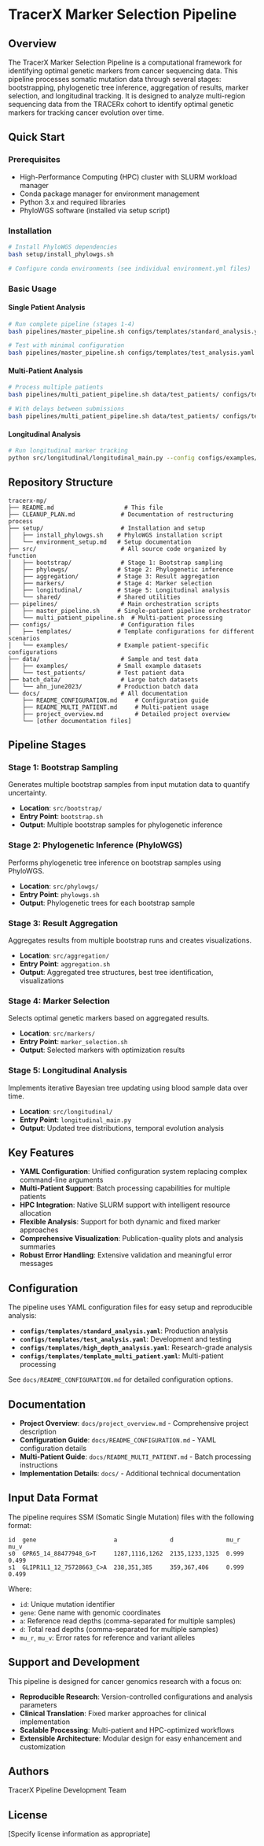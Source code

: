# TracerX Marker Selection Pipeline

## Overview

The TracerX Marker Selection Pipeline is a computational framework for identifying optimal genetic markers from cancer sequencing data. This pipeline processes somatic mutation data through several stages: bootstrapping, phylogenetic tree inference, aggregation of results, marker selection, and longitudinal tracking. It is designed to analyze multi-region sequencing data from the TRACERx cohort to identify optimal genetic markers for tracking cancer evolution over time.

## Quick Start

### Prerequisites
- High-Performance Computing (HPC) cluster with SLURM workload manager
- Conda package manager for environment management
- Python 3.x and required libraries
- PhyloWGS software (installed via setup script)

### Installation
```bash
# Install PhyloWGS dependencies
bash setup/install_phylowgs.sh

# Configure conda environments (see individual environment.yml files)
```

### Basic Usage

#### Single Patient Analysis
```bash
# Run complete pipeline (stages 1-4)
bash pipelines/master_pipeline.sh configs/templates/standard_analysis.yaml

# Test with minimal configuration
bash pipelines/master_pipeline.sh configs/templates/test_analysis.yaml --dry-run
```

#### Multi-Patient Analysis
```bash
# Process multiple patients
bash pipelines/multi_patient_pipeline.sh data/test_patients/ configs/templates/template_multi_patient.yaml /path/to/output/

# With delays between submissions
bash pipelines/multi_patient_pipeline.sh data/test_patients/ configs/templates/template_multi_patient.yaml /path/to/output/ --delay=60
```

#### Longitudinal Analysis
```bash
# Run longitudinal marker tracking
python src/longitudinal/longitudinal_main.py --config configs/examples/cruk0044_fixed.yaml
```

## Repository Structure

```
tracerx-mp/
├── README.md                    # This file
├── CLEANUP_PLAN.md             # Documentation of restructuring process
├── setup/                      # Installation and setup
│   ├── install_phylowgs.sh    # PhyloWGS installation script
│   └── environment_setup.md   # Setup documentation
├── src/                        # All source code organized by function
│   ├── bootstrap/              # Stage 1: Bootstrap sampling
│   ├── phylowgs/              # Stage 2: Phylogenetic inference
│   ├── aggregation/           # Stage 3: Result aggregation
│   ├── markers/               # Stage 4: Marker selection
│   ├── longitudinal/          # Stage 5: Longitudinal analysis
│   └── shared/                # Shared utilities
├── pipelines/                  # Main orchestration scripts
│   ├── master_pipeline.sh     # Single-patient pipeline orchestrator
│   └── multi_patient_pipeline.sh  # Multi-patient processing
├── configs/                    # Configuration files
│   ├── templates/             # Template configurations for different scenarios
│   └── examples/              # Example patient-specific configurations
├── data/                       # Sample and test data
│   ├── examples/              # Small example datasets
│   └── test_patients/         # Test patient data
├── batch_data/                 # Large batch datasets
│   └── ahn_june2023/          # Production batch data
└── docs/                       # All documentation
    ├── README_CONFIGURATION.md     # Configuration guide
    ├── README_MULTI_PATIENT.md     # Multi-patient usage
    ├── project_overview.md         # Detailed project overview
    └── [other documentation files]
```

## Pipeline Stages

### Stage 1: Bootstrap Sampling
Generates multiple bootstrap samples from input mutation data to quantify uncertainty.
- **Location**: `src/bootstrap/`
- **Entry Point**: `bootstrap.sh`
- **Output**: Multiple bootstrap samples for phylogenetic inference

### Stage 2: Phylogenetic Inference (PhyloWGS)
Performs phylogenetic tree inference on bootstrap samples using PhyloWGS.
- **Location**: `src/phylowgs/`
- **Entry Point**: `phylowgs.sh`
- **Output**: Phylogenetic trees for each bootstrap sample

### Stage 3: Result Aggregation
Aggregates results from multiple bootstrap runs and creates visualizations.
- **Location**: `src/aggregation/`
- **Entry Point**: `aggregation.sh`
- **Output**: Aggregated tree structures, best tree identification, visualizations

### Stage 4: Marker Selection
Selects optimal genetic markers based on aggregated results.
- **Location**: `src/markers/`
- **Entry Point**: `marker_selection.sh`
- **Output**: Selected markers with optimization results

### Stage 5: Longitudinal Analysis
Implements iterative Bayesian tree updating using blood sample data over time.
- **Location**: `src/longitudinal/`
- **Entry Point**: `longitudinal_main.py`
- **Output**: Updated tree distributions, temporal evolution analysis

## Key Features

- **YAML Configuration**: Unified configuration system replacing complex command-line arguments
- **Multi-Patient Support**: Batch processing capabilities for multiple patients
- **HPC Integration**: Native SLURM support with intelligent resource allocation
- **Flexible Analysis**: Support for both dynamic and fixed marker approaches
- **Comprehensive Visualization**: Publication-quality plots and analysis summaries
- **Robust Error Handling**: Extensive validation and meaningful error messages

## Configuration

The pipeline uses YAML configuration files for easy setup and reproducible analysis:

- **`configs/templates/standard_analysis.yaml`**: Production analysis
- **`configs/templates/test_analysis.yaml`**: Development and testing
- **`configs/templates/high_depth_analysis.yaml`**: Research-grade analysis
- **`configs/templates/template_multi_patient.yaml`**: Multi-patient processing

See `docs/README_CONFIGURATION.md` for detailed configuration options.

## Documentation

- **Project Overview**: `docs/project_overview.md` - Comprehensive project description
- **Configuration Guide**: `docs/README_CONFIGURATION.md` - YAML configuration details
- **Multi-Patient Guide**: `docs/README_MULTI_PATIENT.md` - Batch processing instructions
- **Implementation Details**: `docs/` - Additional technical documentation

## Input Data Format

The pipeline requires SSM (Somatic Single Mutation) files with the following format:

```
id  gene                      a               d               mu_r  mu_v
s0  GPR65_14_88477948_G>T     1287,1116,1262  2135,1233,1325  0.999 0.499
s1  GLIPR1L1_12_75728663_C>A  238,351,385     359,367,406     0.999 0.499
```

Where:
- `id`: Unique mutation identifier
- `gene`: Gene name with genomic coordinates
- `a`: Reference read depths (comma-separated for multiple samples)
- `d`: Total read depths (comma-separated for multiple samples)
- `mu_r`, `mu_v`: Error rates for reference and variant alleles

## Support and Development

This pipeline is designed for cancer genomics research with a focus on:
- **Reproducible Research**: Version-controlled configurations and analysis parameters
- **Clinical Translation**: Fixed marker approaches for clinical implementation
- **Scalable Processing**: Multi-patient and HPC-optimized workflows
- **Extensible Architecture**: Modular design for easy enhancement and customization

## Authors

TracerX Pipeline Development Team

## License

[Specify license information as appropriate]